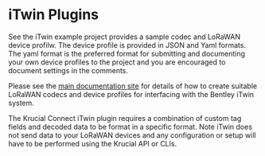 # iTwin Plugins

See the iTwin example project provides a sample codec and LoRaWAN device profilw. The device profile is provided in JSON and Yaml formats. The yaml format is the preferred format for submitting and documenting your own device profiles to the project and you are encouraged to document settings in the comments.

Please see the [main documentation site](https://connect.docs.test.krucial.cloud/plugins/iTwin/connect-plugins-iTwin.html) for details of how to create suitable LoRaWAN codecs and device profiles for interfacing with the Bentley iTwin system.

The Krucial Connect iTwin plugin requires a combination of custom tag fields and decoded data to be format in a specific format. Note iTwin does not send data to your LoRaWAN devices and any configuration or setup will have to be performed using the Krucial API or CLIs.
